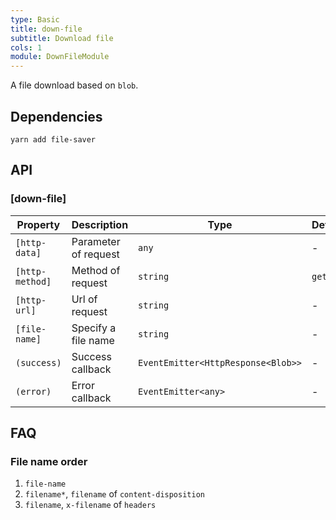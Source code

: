 ```yaml
---
type: Basic
title: down-file
subtitle: Download file
cols: 1
module: DownFileModule
---
```


A file download based on `blob`.

## Dependencies

```
yarn add file-saver
```

## API

### [down-file]

Property | Description | Type | Default
----|------|-----|------
`[http-data]` | Parameter of request | `any` | -
`[http-method]` | Method of request | `string` | `get`
`[http-url]` | Url of request | `string` | -
`[file-name]` | Specify a file name | `string` | -
`(success)` | Success callback | `EventEmitter<HttpResponse<Blob>>` | -
`(error)` | Error callback | `EventEmitter<any>` | -

## FAQ

### File name order

1. `file-name`
2. `filename*`, `filename` of `content-disposition`
3. `filename`, `x-filename` of `headers`
